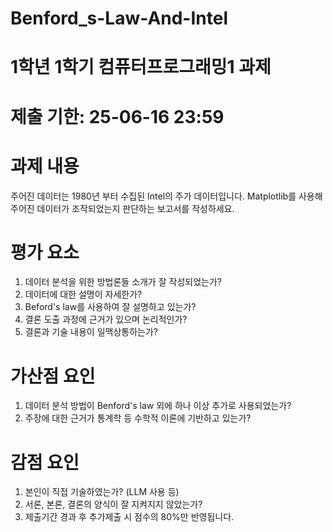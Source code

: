 # Benford_s-Law-And-Intel


# 1학년 1학기 컴퓨터프로그래밍1 과제

# 제출 기한: 25-06-16 23:59


# 과제 내용
주어진 데이터는 1980년 부터 수집된 Intel의 주가 데이터입니다. 
Matplotlib를 사용해 주어진 데이터가 조작되었는지 판단하는 보고서를 작성하세요.

# 평가 요소
1. 데이터 분석을 위한 방법론들 소개가 잘 작성되었는가?
2. 데이터에 대한 설명이 자세한가?
3. Beford's law를 사용하여 잘 설명하고 있는가?
4. 결론 도출 과정에 근거가 있으며 논리적인가?
5. 결론과 기술 내용이 일맥상통하는가?

# 가산점 요인
1. 데이터 분석 방법이 Benford's law 외에 하나 이상 추가로 사용되었는가?
2. 주장에 대한 근거가 통계학 등 수학적 이론에 기반하고 있는가?

# 감점 요인
1. 본인이 직접 기술하였는가? (LLM 사용 등)
2. 서론, 본론, 결론의 양식이 잘 지켜지지 않았는가?
3. 제출기간 경과 후 추가제출 시 점수의 80%만 반영됩니다.
